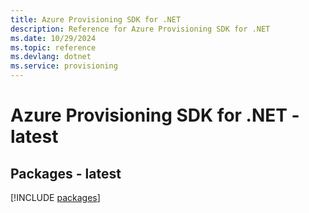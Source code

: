```yaml
---
title: Azure Provisioning SDK for .NET
description: Reference for Azure Provisioning SDK for .NET
ms.date: 10/29/2024
ms.topic: reference
ms.devlang: dotnet
ms.service: provisioning
---
```

# Azure Provisioning SDK for .NET - latest
## Packages - latest
[!INCLUDE [packages](provisioning-index.md)]